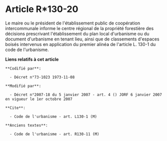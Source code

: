# Article R*130-20

Le maire ou le président de l'établissement public de coopération intercommunale informe le centre régional de la propriété
forestière des décisions prescrivant l'établissement du plan local d'urbanisme ou du document d'urbanisme en tenant lieu,
ainsi que de classements d'espaces boisés intervenus en application du premier alinéa de l'article L. 130-1 du code de
l'urbanisme.

**Liens relatifs à cet article**

	**Codifié par**:

	  - Décret n°73-1023 1973-11-08

	**Modifié par**:

	  - Décret n°2007-18 du 5 janvier 2007 - art. 4 () JORF 6 janvier 2007 en vigueur le 1er octobre 2007

	**Cite**:

	  - Code de l'urbanisme - art. L130-1 (M)

	**Anciens textes**:

	  - Code de l'urbanisme - art. R130-11 (M)
